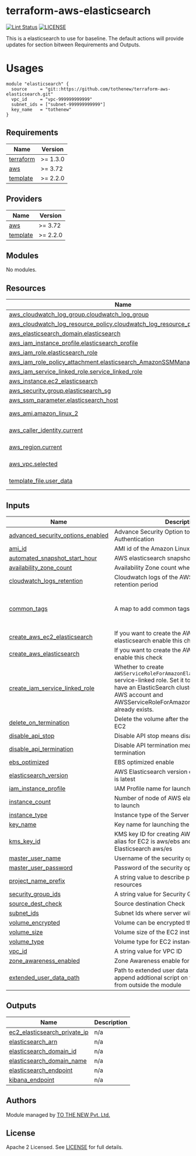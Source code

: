 # terraform-aws-elasticsearch

[![Lint Status](https://github.com/tothenew/terraform-aws-elasticsearch/workflows/Lint/badge.svg)](https://github.com/tothenew/terraform-aws-elasticsearch/actions)
[![LICENSE](https://img.shields.io/github/license/tothenew/terraform-aws-elasticsearch)](https://github.com/tothenew/terraform-aws-elasticsearch/blob/master/LICENSE)

This is a elasticsearch to use for baseline. The default actions will provide updates for section bitween Requirements and Outputs.

# Usages

```
module "elasticsearch" {
  source     = "git::https://github.com/tothenew/terraform-aws-elasticsearch.git"
  vpc_id     = "vpc-999999999999"
  subnet_ids = ["subnet-999999999999"]
  key_name   = "tothenew"
}
```

<!-- BEGIN_TF_DOCS -->
## Requirements

| Name | Version |
|------|---------|
| <a name="requirement_terraform"></a> [terraform](#requirement\_terraform) | >= 1.3.0 |
| <a name="requirement_aws"></a> [aws](#requirement\_aws) | >= 3.72 |
| <a name="requirement_template"></a> [template](#requirement\_template) | >= 2.2.0 |

## Providers

| Name | Version |
|------|---------|
| <a name="provider_aws"></a> [aws](#provider\_aws) | >= 3.72 |
| <a name="provider_template"></a> [template](#provider\_template) | >= 2.2.0 |

## Modules

No modules.

## Resources

| Name | Type |
|------|------|
| [aws_cloudwatch_log_group.cloudwatch_log_group](https://registry.terraform.io/providers/hashicorp/aws/latest/docs/resources/cloudwatch_log_group) | resource |
| [aws_cloudwatch_log_resource_policy.cloudwatch_log_resource_policy](https://registry.terraform.io/providers/hashicorp/aws/latest/docs/resources/cloudwatch_log_resource_policy) | resource |
| [aws_elasticsearch_domain.elasticsearch](https://registry.terraform.io/providers/hashicorp/aws/latest/docs/resources/elasticsearch_domain) | resource |
| [aws_iam_instance_profile.elasticsearch_profile](https://registry.terraform.io/providers/hashicorp/aws/latest/docs/resources/iam_instance_profile) | resource |
| [aws_iam_role.elasticsearch_role](https://registry.terraform.io/providers/hashicorp/aws/latest/docs/resources/iam_role) | resource |
| [aws_iam_role_policy_attachment.elasticsearch_AmazonSSMManagedInstanceCore](https://registry.terraform.io/providers/hashicorp/aws/latest/docs/resources/iam_role_policy_attachment) | resource |
| [aws_iam_service_linked_role.service_linked_role](https://registry.terraform.io/providers/hashicorp/aws/latest/docs/resources/iam_service_linked_role) | resource |
| [aws_instance.ec2_elasticsearch](https://registry.terraform.io/providers/hashicorp/aws/latest/docs/resources/instance) | resource |
| [aws_security_group.elasticsearch_sg](https://registry.terraform.io/providers/hashicorp/aws/latest/docs/resources/security_group) | resource |
| [aws_ssm_parameter.elasticsearch_host](https://registry.terraform.io/providers/hashicorp/aws/latest/docs/resources/ssm_parameter) | resource |
| [aws_ami.amazon_linux_2](https://registry.terraform.io/providers/hashicorp/aws/latest/docs/data-sources/ami) | data source |
| [aws_caller_identity.current](https://registry.terraform.io/providers/hashicorp/aws/latest/docs/data-sources/caller_identity) | data source |
| [aws_region.current](https://registry.terraform.io/providers/hashicorp/aws/latest/docs/data-sources/region) | data source |
| [aws_vpc.selected](https://registry.terraform.io/providers/hashicorp/aws/latest/docs/data-sources/vpc) | data source |
| [template_file.user_data](https://registry.terraform.io/providers/hashicorp/template/latest/docs/data-sources/file) | data source |

## Inputs

| Name | Description | Type | Default | Required |
|------|-------------|------|---------|:--------:|
| <a name="input_advanced_security_options_enabled"></a> [advanced\_security\_options\_enabled](#input\_advanced\_security\_options\_enabled) | Advance Security Option to Enable for Authentication | `bool` | `false` | no |
| <a name="input_ami_id"></a> [ami\_id](#input\_ami\_id) | AMI id of the Amazon Linux 2 | `string` | `""` | no |
| <a name="input_automated_snapshot_start_hour"></a> [automated\_snapshot\_start\_hour](#input\_automated\_snapshot\_start\_hour) | AWS elasticsearch snapshot start hour time | `number` | `22` | no |
| <a name="input_availability_zone_count"></a> [availability\_zone\_count](#input\_availability\_zone\_count) | Availability Zone count when zone is enabled | `number` | `2` | no |
| <a name="input_cloudwatch_logs_retention"></a> [cloudwatch\_logs\_retention](#input\_cloudwatch\_logs\_retention) | Cloudwatch logs of the AWS Elasticsearch retention period | `number` | `7` | no |
| <a name="input_common_tags"></a> [common\_tags](#input\_common\_tags) | A map to add common tags to all the resources | `map(string)` | <pre>{<br>  "Environment": "dev",<br>  "Project": "ToTheNew"<br>}</pre> | no |
| <a name="input_create_aws_ec2_elasticsearch"></a> [create\_aws\_ec2\_elasticsearch](#input\_create\_aws\_ec2\_elasticsearch) | If you want to create the AWS EC2 instance elasticsearch enable this check | `bool` | `true` | no |
| <a name="input_create_aws_elasticsearch"></a> [create\_aws\_elasticsearch](#input\_create\_aws\_elasticsearch) | If you want to create the AWS elasticsearch enable this check | `bool` | `false` | no |
| <a name="input_create_iam_service_linked_role"></a> [create\_iam\_service\_linked\_role](#input\_create\_iam\_service\_linked\_role) | Whether to create `AWSServiceRoleForAmazonElasticsearchService` service-linked role. Set it to `false` if you already have an ElasticSearch cluster created in the AWS account and AWSServiceRoleForAmazonElasticsearchService already exists. | `bool` | `false` | no |
| <a name="input_delete_on_termination"></a> [delete\_on\_termination](#input\_delete\_on\_termination) | Delete the volume after the termination of the EC2 | `bool` | `true` | no |
| <a name="input_disable_api_stop"></a> [disable\_api\_stop](#input\_disable\_api\_stop) | Disable API stop means disable instance stop | `bool` | `true` | no |
| <a name="input_disable_api_termination"></a> [disable\_api\_termination](#input\_disable\_api\_termination) | Disable API termination means disable instance termination | `bool` | `true` | no |
| <a name="input_ebs_optimized"></a> [ebs\_optimized](#input\_ebs\_optimized) | EBS optimized enable | `bool` | `true` | no |
| <a name="input_elasticsearch_version"></a> [elasticsearch\_version](#input\_elasticsearch\_version) | AWS Elasticsearch version default is 7.10 which is latest | `string` | `"7.10"` | no |
| <a name="input_iam_instance_profile"></a> [iam\_instance\_profile](#input\_iam\_instance\_profile) | IAM Profile name for launching the EC2 instance | `string` | `""` | no |
| <a name="input_instance_count"></a> [instance\_count](#input\_instance\_count) | Number of node of AWS elasticsearch you want to launch | `number` | `1` | no |
| <a name="input_instance_type"></a> [instance\_type](#input\_instance\_type) | Instance type of the Server | `string` | `"t3.large"` | no |
| <a name="input_key_name"></a> [key\_name](#input\_key\_name) | Key name for launching the EC2 instance | `string` | `""` | no |
| <a name="input_kms_key_id"></a> [kms\_key\_id](#input\_kms\_key\_id) | KMS key ID for creating AWS resources default alias for EC2 is aws/ebs and for AWS Elasticsearch aws/es | `string` | `"alias/aws/ebs"` | no |
| <a name="input_master_user_name"></a> [master\_user\_name](#input\_master\_user\_name) | Username of the security option enabled | `string` | `""` | no |
| <a name="input_master_user_password"></a> [master\_user\_password](#input\_master\_user\_password) | Password of the security option enabled | `string` | `""` | no |
| <a name="input_project_name_prefix"></a> [project\_name\_prefix](#input\_project\_name\_prefix) | A string value to describe prefix of all the resources | `string` | `"dev-tothenew"` | no |
| <a name="input_security_group_ids"></a> [security\_group\_ids](#input\_security\_group\_ids) | A string value for Security Group ID | `list(string)` | `[]` | no |
| <a name="input_source_dest_check"></a> [source\_dest\_check](#input\_source\_dest\_check) | Source destination Check | `bool` | `true` | no |
| <a name="input_subnet_ids"></a> [subnet\_ids](#input\_subnet\_ids) | Subnet Ids where server will be launched | `list(string)` | n/a | yes |
| <a name="input_volume_encrypted"></a> [volume\_encrypted](#input\_volume\_encrypted) | Volume can be encrypted through this check | `bool` | `true` | no |
| <a name="input_volume_size"></a> [volume\_size](#input\_volume\_size) | Volume size of the EC2 instance | `number` | `100` | no |
| <a name="input_volume_type"></a> [volume\_type](#input\_volume\_type) | Volume type for EC2 instance default latest type | `string` | `"gp3"` | no |
| <a name="input_vpc_id"></a> [vpc\_id](#input\_vpc\_id) | A string value for VPC ID | `string` | n/a | yes |
| <a name="input_zone_awareness_enabled"></a> [zone\_awareness\_enabled](#input\_zone\_awareness\_enabled) | Zone Awareness enable for multi AZ | `bool` | `false` | no |
| <a name="extended_user_data_path"></a> [extended\_user\_data\_path](#extended\_user\_data\_path) | Path to extended user data file which is used to append addtional script on the existing script from outside the module | `string` | `user_data.sh` | no |

## Outputs

| Name | Description |
|------|-------------|
| <a name="output_ec2_elasticsearch_private_ip"></a> [ec2\_elasticsearch\_private\_ip](#output\_ec2\_elasticsearch\_private\_ip) | n/a |
| <a name="output_elasticsearch_arn"></a> [elasticsearch\_arn](#output\_elasticsearch\_arn) | n/a |
| <a name="output_elasticsearch_domain_id"></a> [elasticsearch\_domain\_id](#output\_elasticsearch\_domain\_id) | n/a |
| <a name="output_elasticsearch_domain_name"></a> [elasticsearch\_domain\_name](#output\_elasticsearch\_domain\_name) | n/a |
| <a name="output_elasticsearch_endpoint"></a> [elasticsearch\_endpoint](#output\_elasticsearch\_endpoint) | n/a |
| <a name="output_kibana_endpoint"></a> [kibana\_endpoint](#output\_kibana\_endpoint) | n/a |
<!-- END_TF_DOCS -->

## Authors

Module managed by [TO THE NEW Pvt. Ltd.](https://github.com/tothenew)

## License

Apache 2 Licensed. See [LICENSE](https://github.com/tothenew/terraform-aws-elasticsearch/blob/main/LICENSE) for full details.

